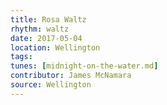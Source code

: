 ```yaml
---
title: Rosa Waltz
rhythm: waltz
date: 2017-05-04
location: Wellington
tags: 
tunes: [midnight-on-the-water.md]
contributor: James McNamara
source: Wellington
---
```

